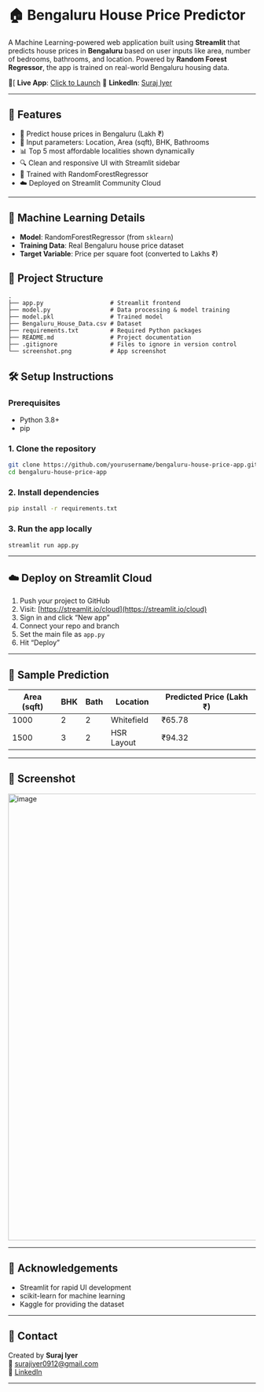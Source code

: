 # 🏠 Bengaluru House Price Predictor

A Machine Learning-powered web application built using **Streamlit** that predicts house prices in **Bengaluru** based on user inputs like area, number of bedrooms, bathrooms, and location. Powered by **Random Forest Regressor**, the app is trained on real-world Bengaluru housing data.

🔗[ **Live App**: [Click to Launch](https://bengaluru-house-price-app.streamlit.app/)
🔗 **LinkedIn**: [Suraj Iyer](https://www.linkedin.com/in/suraj-iyer-805599266/)

---

## 🚀 Features

- 🎯 Predict house prices in Bengaluru (Lakh ₹)
- 📍 Input parameters: Location, Area (sqft), BHK, Bathrooms
- 📊 Top 5 most affordable localities shown dynamically
- 🔍 Clean and responsive UI with Streamlit sidebar
- 🧠 Trained with RandomForestRegressor
- ☁️ Deployed on Streamlit Community Cloud

---

## 🧠 Machine Learning Details

- **Model**: RandomForestRegressor (from `sklearn`)
- **Training Data**: Real Bengaluru house price dataset
- **Target Variable**: Price per square foot (converted to Lakhs ₹)

## 📁 Project Structure

```
.
├── app.py                   # Streamlit frontend
├── model.py                 # Data processing & model training
├── model.pkl                # Trained model
├── Bengaluru_House_Data.csv # Dataset
├── requirements.txt         # Required Python packages
├── README.md                # Project documentation
├── .gitignore               # Files to ignore in version control
└── screenshot.png           # App screenshot
```

## 🛠️ Setup Instructions

### Prerequisites

- Python 3.8+
- pip

### 1. Clone the repository

```bash
git clone https://github.com/yourusername/bengaluru-house-price-app.git
cd bengaluru-house-price-app
```

### 2. Install dependencies

```bash
pip install -r requirements.txt
```

### 3. Run the app locally

```bash
streamlit run app.py
```

---

## ☁️ Deploy on Streamlit Cloud

1. Push your project to GitHub
2. Visit: [https://streamlit.io/cloud](https://streamlit.io/cloud)
3. Sign in and click “New app”
4. Connect your repo and branch
5. Set the main file as `app.py`
6. Hit “Deploy”

---

## 📝 Sample Prediction

| Area (sqft) | BHK | Bath | Location     | Predicted Price (Lakh ₹) |
|-------------|-----|------|--------------|---------------------------|
| 1000        | 2   | 2    | Whitefield   | ₹65.78                    |
| 1500        | 3   | 2    | HSR Layout   | ₹94.32                    |

---

## 📌 Screenshot
<img width="1894" height="909" alt="image" src="https://github.com/user-attachments/assets/6f881189-b207-4ae5-9cca-57864a906399" />



---

## 🙌 Acknowledgements

- Streamlit for rapid UI development
- scikit-learn for machine learning
- Kaggle for providing the dataset

---

## 📨 Contact

Created by **Suraj Iyer**  
📧 surajiyer0912@gmail.com  
🔗 [LinkedIn](https://www.linkedin.com/in/suraj-iyer-805599266/)

---





